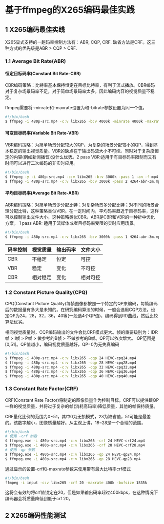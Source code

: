 # 基于ffmpeg的X265编码最佳实践

## 1 X265编码最佳实践

X265显式支持的一趟码率控制方法有：ABR, CQP, CRF. 缺省方法是CRF。这三种方式的优先级是ABR > CQP > CRF.

### 1.1 Average Bit Rate(ABR)

#### 恒定目标码率(Constant Bit Rate-CBR)

CBR编码策略：比特率基本保持恒定在目标比特率，有利于流式播放。CBR编码对于复杂场景码率不足，对于简单场景码率太多，因此编码内容的视觉质量不稳定。

ffmpeg需要将-minrate和-maxrate设置为和-bitrate参数设置为同一个值。

```bash
#!/bin/bash
$ ffmpeg -i 480p-src.mp4 -c:v libx265 -b:v 4000k -minrate 4000k -maxrate 4000k -bufsize 1835k H264-cbr-4m.mp4
```

#### 可变目标码率(Variable Bit Rate-VBR)

VBR编码策略：为简单场景分配较大的QP，为复杂的场景分配较小的QP，得到基本稳定的输出视觉质量。VBR的缺点在于输出码流大小不可控。同时对于复杂度恒定的内容(例如新闻播音)没什么优势。2 pass VBR:适用于有目标码率限制而又有时间可以进行二次编码的非实时应用。

```bash
#!/bin/bash
$ ffmpeg -y -i 480p-src.mp4 -c:v libx265 -b:v 3000k -pass 1 -an -f mp4 /dev/null && \
$ ffmpeg -i 480p-src.mp4 -c:v libx265 -b:v 3000k -pass 2 H264-abr-3m.mp4
```

#### 平均目标码率(Average Bit Rate-ABR)

ABR编码策略：对简单场景少分配比特；对复杂场景多分配比特；对不同的场景合理分配比特，这种策略类似VBR。在一定时间内，平均码率趋近于目标码率，这样可以控制输出文件大小，这种策略类似CBR。ABR是CBR和VBR的一种折中优化方案。 1 pass ABR: 适用于流媒体或者目标码率受限的实时应用场景。

```bash
#!/bin/bash
$ ffmpeg -i 480p-src.mp4 -c:v libx265 -b:v 3000k -pass 1 H264-abr-3m.mp4
```

码率控制 | 视觉质量 | 输出码率 | 文件大小
---|--- |--- |---
CBR | 不稳定 | 恒定 | 可控
VBR | 稳定 | 变化 | 不可控
CBR | 相对稳定 | 变化 | 相对可控

### 1.2 Constant Picture Quality(CPQ)

CPQ(Constant Picture Quality)每帧图像都按照一个特定的QP来编码，每帧编码后的数据量有多大是未知的。在研究编码算法的时候，一般会选用CQP方法，设定QP为24，28，32，36，40等(一般选4个QP值)，编码得到RD曲线，然后比较算法优劣。 

相同视觉质量时，CQP编码输出的文件会比CRF模式更大。帧的重要级别为：IDR帧 > I帧 > P帧 > 做参考的B帧 > 不做参考的B帧。QP可以依次增大。  QP范围是[0,51]。QP值越小，编码视觉质量越好。QP=0为无失真编码

```bash
#!/bin/bash
$ ffmpeg -i 480p-src.mp4 -c:v libx265 -cqp 24 HEVC-cpq24.mp4
$ ffmpeg -i 480p-src.mp4 -c:v libx265 -cqp 28 HEVC-cpq28.mp4
$ ffmpeg -i 480p-src.mp4 -c:v libx265 -cqp 32 HEVC-cpq32.mp4
$ ffmpeg -i 480p-src.mp4 -c:v libx265 -cqp 36 HEVC-cpq36.mp4
$ ffmpeg -i 480p-src.mp4 -c:v libx265 -cqp 40 HEVC-cpq40.mp4
```

### 1.3 Constant Rate Factor(CRF)

CRF(Constant Rate Factor)将制定的图像质量作为控制目标。CRF可以提供跟QP一样的视觉质量，并将过于复杂的帧(消耗高码率)降低质量，其他的帧保持质量。

CRF量化比例的范围为0~51，其中0为无损模式，23为缺省值，51可能是最差的。该数字越小，图像质量越好。从主观上讲，18~28是一个合理的范围。

```bash
#!/bin/bash
# 使用 -crf 参数
$ ffmpeg.exe -i 480p-src.mp4 -c:v libx265 -crf 24 HEVC-crf24.mp4
$ ffmpeg.exe -i 480p-src.mp4 -c:v libx265 -crf 28 HEVC-crf28.mp4
# 使用 -qp 参数
$ ffmpeg.exe -i 480p-src.mp4 -c:v libx265 -qp 24 HEVC-qp24.mp4
$ ffmpeg.exe -i 480p-src.mp4 -c:v libx265 -qp 28 HEVC-qp28.mp4
```

通过显示的设置-crf和-maxrate参数来使用带有最大比特率crf模式

```bash
#!/bin/bash
ffmpeg -i input -c:v libx265 -crf 20 -maxrate 400k -bufsize 1835k
```

这将会有效的将crf值锁定在20，但是如果输出码率超过400kbps，在这种情况下编码器会将质量降低到低于crf 20。

## 2 X265编码性能测试
